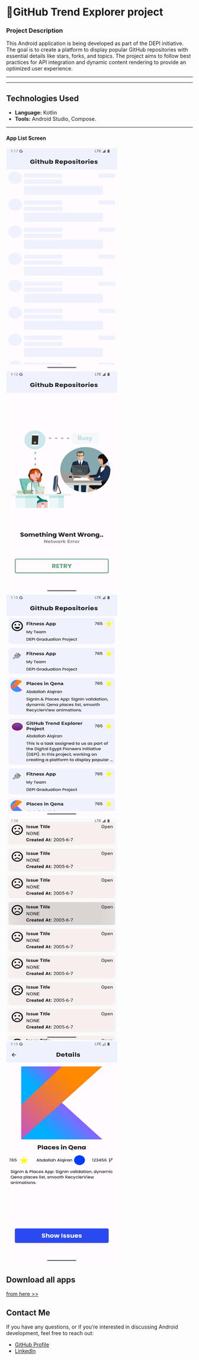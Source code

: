 # 🧐**GitHub Trend Explorer project**  

### **Project Description**  
This Android application is being developed as part of the DEPI initiative. The goal is to create a platform to display popular GitHub repositories with essential details like stars, forks, and topics. The project aims to follow best practices for API integration and dynamic content rendering to provide an optimized user experience.

---

<!-- ### **Features**  
-   
  -    -->


---

## Technologies Used

- **Language:** Kotlin
- **Tools:** Android Studio, Compose.

---
#### App List Screen  
<img src="app/src/main/res/drawable/loading_page.png" width="300" height="600" />
<img src="app/src/main/res/drawable/failed_page.png" width="300" height="600" />
<img src="app/src/main/res/drawable/repos_page.png" width="300" height="600" />
<img src="app/src/main/res/drawable/issue_page.png" width="300" height="600" />
<img src="app/src/main/res/drawable/details_page.png" width="300" height="600" />


## Download all apps
[from here >>](https://drive.google.com/drive/folders/1k4AGk9gOIEfUT1yJBQRK8YOnPiovmFSR)

## Contact Me

If you have any questions, or if you’re interested in discussing Android development, feel free to reach out:

- [GitHub Profile](https://github.com/Abdallah-Alqiran)
- [LinkedIn](https://www.linkedin.com/in/abdallah-alqiran)
